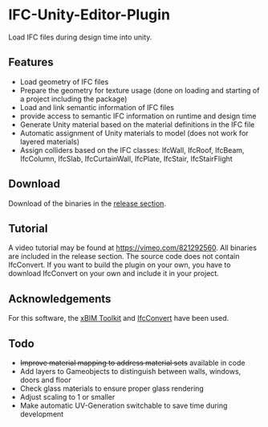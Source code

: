 # IFC-Unity-Editor-Plugin
Load IFC files during design time into unity.

## Features
* Load geometry of IFC files
* Prepare the geometry for texture usage (done on loading and starting of a project including the package)
* Load and link semantic information of IFC files
* provide access to semantic IFC information on runtime and design time
* Generate Unity material based on the material definitions in the IFC file
* Automatic assignment of Unity materials to model (does not work for layered materials)
* Assign colliders based on the IFC classes: IfcWall, IfcRoof, IfcBeam, IfcColumn, IfcSlab, IfcCurtainWall, IfcPlate, IfcStair, IfcStairFlight

## Download
Download of the binaries in the [release section](https://github.com/Chair-Intelligent-Technical-Design/IFC-Unity-Editor-Plugin/releases).

## Tutorial
A video tutorial may be found at https://vimeo.com/821292560. All binaries are included in the release section. The source code does not contain IfcConvert. If you want to build the plugin on your own, you have to download IfcConvert on your own and include it in your project.

## Acknowledgements
For this software, the [xBIM Toolkit](https://xbim.net/open-toolkit/) and [IfcConvert](https://github.com/IfcOpenShell/IfcOpenShell) have been used.

## Todo
* ~~Improve material mapping to address material sets~~ available in code
* Add layers to Gameobjects to distinguish between walls, windows, doors and floor
* Check glass materials to ensure proper glass rendering
* Adjust scaling to 1 or smaller
* Make automatic UV-Generation switchable to save time during development
